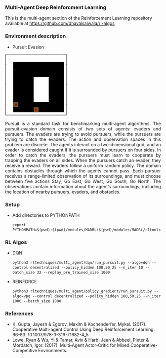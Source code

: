 ### Multi-Agent Deep Reinforcment Learning

This is the multi-agent section of the Reinforcement Learning repository available at https://github.com/dhavalsalwala/rl-algos

### Environment description
  
  - Pursuit Evasion
 
<img src="resources/pursuit_evasion.png" height=200 width=200>
  
  <p align="justify">Pursuit is a standard task for benchmarking multi-agent algorithms. The pursuit-evasion domain consists of two sets of agents: evaders and pursuers. The evaders are trying to avoid pursuers, while the pursuers are trying to catch the evaders. The action and observation spaces in this problem are discrete. The agents interact on a two-dimensional grid, and an evader is considered caught if it is surrounded by pursuers on four sides. In order to catch the evaders, the pursuers must learn to cooperate by trapping the evaders on all sides. When the pursuers catch an evader, they receive a reward. The evaders follow a uniform random policy. The domain contains obstacles through which the agents cannot pass. Each pursuer receives a range-limited observation of its surroundings, and must choose between five actions Stay, Go East, Go West, Go South, Go North. The observations contain information about the agent’s surroundings, including the location of nearby pursuers, evaders, and obstacles.</p>
  
### Setup
  - Add directories to PYTHONPATH
            
        export PYTHONPATH=$(pwd):$(pwd)/modules/MADRL:$(pwd)/modules/MADRL/rltools:$(pwd)/modules/MADRL/rllab:$PYTHONPATH
  
### RL Algos
  - DQN
  
        python3 rltechniques/multi_agent/dqn/run_pursuit.py --algo=dqn --control decentralized --policy_hidden 100,50,25 --n_iter 10 --batch_size 32 --replay_pre_trained_size 1000
  
  - REINFORCE
  
        python3 rltechniques/multi_agent/policy_gradient/run_pursuit.py --algo=vpg --control decentralized --policy_hidden 100,50,25 --n_iter 1000 --batch_size 1000
        
### References

  - K. Gupta, Jayesh & Egorov, Maxim & Kochenderfer, Mykel. (2017). Cooperative Multi-agent Control Using Deep Reinforcement Learning. 66-83. 10.1007/978-3-319-71682-4_5. 
  - Lowe, Ryan & Wu, Yi & Tamar, Aviv & Harb, Jean & Abbeel, Pieter & Mordatch, Igor. (2017). Multi-Agent Actor-Critic for Mixed Cooperative-Competitive Environments. 

